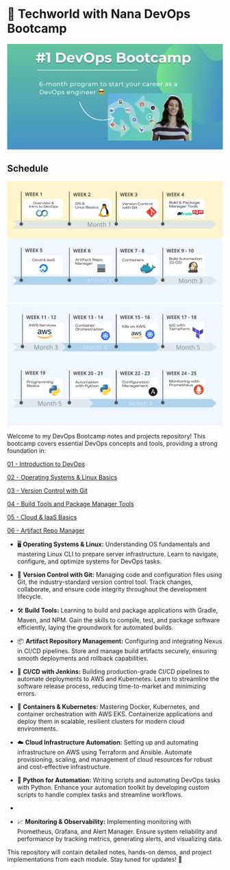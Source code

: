 # 🚀 Techworld with Nana DevOps Bootcamp

![intro.png](assets%2Fintro.png)

## Schedule

![schedule-1.png](assets%2Fschedule-1.png)
![schedule-2.png](assets%2Fschedule-2.png)

Welcome to my DevOps Bootcamp notes and projects repository! This bootcamp covers essential DevOps concepts and tools, providing a strong foundation in:

[01 - Introduction to DevOps](./my-notes/01%20-%20Introduction%20to%20DevOps.md)

[02 - Operating Systems & Linux Basics](./my-notes/02%20-%20Operating%20Systems%20&%20Linux%20Basics.md)

[03 - Version Control with Git](./my-notes/03%20-%20Version%20Control%20with%20Git.md)

[04 - Build Tools and Package Manager Tools](./my-notes/04%20-%20Build%20Tools%20and%20Package%20Manager%20Tools.md)

[05 - Cloud & IaaS Basics](./my-notes/05%20-%20Cloud%20&%20IaaS%20Basics.md)

[06 - Artifact Repo Manager](./my-notes/06%20-%20Artifact%20Repo%20Manager.md)

- 🖥️ **Operating Systems & Linux:** Understanding OS fundamentals and mastering Linux CLI to prepare server infrastructure. Learn to navigate, configure, and optimize systems for DevOps tasks.
  
- 🌱 **Version Control with Git:** Managing code and configuration files using Git, the industry-standard version control tool. Track changes, collaborate, and ensure code integrity throughout the development lifecycle.
  
- 🛠️ **Build Tools:** Learning to build and package applications with Gradle, Maven, and NPM. Gain the skills to compile, test, and package software efficiently, laying the groundwork for automated builds.
  
- 📦 **Artifact Repository Management:** Configuring and integrating Nexus in CI/CD pipelines. Store and manage build artifacts securely, ensuring smooth deployments and rollback capabilities.
  
- 🔄 **CI/CD with Jenkins:** Building production-grade CI/CD pipelines to automate deployments to AWS and Kubernetes. Learn to streamline the software release process, reducing time-to-market and minimizing errors.
  
- 🐳 **Containers & Kubernetes:** Mastering Docker, Kubernetes, and container orchestration with AWS EKS. Containerize applications and deploy them in scalable, resilient clusters for modern cloud environments.
  
- ☁️ **Cloud Infrastructure Automation:** Setting up and automating infrastructure on AWS using Terraform and Ansible. Automate provisioning, scaling, and management of cloud resources for robust and cost-effective infrastructure.
- 🐍 **Python for Automation:** Writing scripts and automating DevOps tasks with Python. Enhance your automation toolkit by developing custom scripts to handle complex tasks and streamline workflows.
- 
- 📈 **Monitoring & Observability:** Implementing monitoring with Prometheus, Grafana, and Alert Manager. Ensure system reliability and performance by tracking metrics, generating alerts, and visualizing data.

This repository will contain detailed notes, hands-on demos, and project implementations from each module. Stay tuned for updates! 🚀
